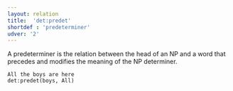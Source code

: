 ```yaml
---
layout: relation
title:  'det:predet'
shortdef : 'predeterminer'
udver: '2'
---
```


A predeterminer is the relation between the head of an NP and a word
that precedes and modifies the meaning of the NP determiner.

~~~ sdparse
All the boys are here
det:predet(boys, All)
~~~
<!-- Interlanguage links updated Po 11. listopadu 2024, 20:10:49 CET -->
